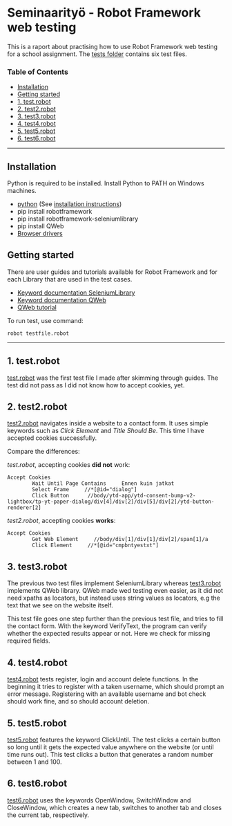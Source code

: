 # Seminaarityö - Robot Framework web testing

This is a raport about practising how to use Robot Framework web testing for a school assignment. The [tests folder](https://github.com/jummij/ohte-robot/tree/main/tests) contains six test files.


### Table of Contents


  - [Installation](#installation)
  - [Getting started](#getting-started)
  - [1. test.robot](#1-testrobot)
  - [2. test2.robot](#2-test2robot)
  - [3. test3.robot](#3-test3robot)
  - [4. test4.robot](#4-test4robot)
  - [5. test5.robot](#5-test5robot)
  - [6. test6.robot](#6-test6robot)


<hr />



## Installation

Python is required to be installed. Install Python to PATH on Windows machines.


* [python](https://www.python.org/downloads/) (See [installation instructions](https://github.com/robotframework/robotframework/blob/master/INSTALL.rst))
* pip install robotframework
* pip install robotframework-seleniumlibrary
* pip install QWeb
* [Browser drivers](https://www.selenium.dev/selenium/docs/api/py/index.html#drivers)

## Getting started

There are user guides and tutorials available for Robot Framework and for each Library that are used in the test cases. 

* [Keyword documentation SeleniumLibrary](https://robotframework.org/SeleniumLibrary/SeleniumLibrary.html)
* [Keyword documentation QWeb](https://help.pace.qentinel.com/qwords-reference/current/qwords/_attachments/QWeb.html#)
* [QWeb tutorial](https://github.com/qentinelqi/qweb_workshop)

To run test, use command:

```
robot testfile.robot
```

<hr />


## 1. test.robot

[test.robot](https://github.com/jummij/ohte-robot/blob/main/tests/test.robot) was the first test file I made after skimming through guides. The test did not pass as I did not know how to accept cookies, yet.

## 2. test2.robot

[test2.robot](https://github.com/jummij/ohte-robot/blob/main/tests/test2.robot) navigates inside a website to a contact form. It uses simple keywords such as *Click Element* and *Title Should Be*. This time I have accepted cookies successfully.

Compare the differences:

*test.robot*, accepting cookies **did not** work:
```
Accept Cookies
        Wait Until Page Contains     Ennen kuin jatkat
        Select Frame     //*[@id="dialog"]
        Click Button      //body/ytd-app/ytd-consent-bump-v2-lightbox/tp-yt-paper-dialog/div[4]/div[2]/div[5]/div[2]/ytd-button-renderer[2]   
```

*test2.robot*, accepting cookies **works**:
```
Accept Cookies
        Get Web Element     //body/div[1]/div[1]/div[2]/span[1]/a
        Click Element     //*[@id="cmpbntyestxt"]
```

## 3. test3.robot

The previous two test files implement SeleniumLibrary whereas [test3.robot](https://github.com/jummij/ohte-robot/blob/main/tests/test3.robot) implements QWeb library. QWeb made wed testing even easier, as it did not need xpaths as locators, but instead uses string values as locators, e.g the text that we see on the website itself.

This test file goes one step further than the previous test file, and tries to fill the contact form. With the keyword VerifyText, the program can verify whether the expected results appear or not. Here we check for missing required fields.

## 4. test4.robot

[test4.robot](https://github.com/jummij/ohte-robot/blob/main/tests/test4.robot) tests register, login and account delete functions. In the beginning it tries to register with a taken username, which should prompt an error message. Registering with an available username and bot check should work fine, and so should account deletion.

## 5. test5.robot

[test5.robot](https://github.com/jummij/ohte-robot/blob/main/tests/test5.robot) features the keyword ClickUntil. The test clicks a certain button so long until it gets the expected value anywhere on the website (or until time runs out). This test clicks a button that generates a random number between 1 and 100.

## 6. test6.robot

[test6.robot](https://github.com/jummij/ohte-robot/blob/main/tests/test6.robot) uses the keywords OpenWindow, SwitchWindow and CloseWindow, which creates a new tab, switches to another tab and closes the current tab, respectively.

